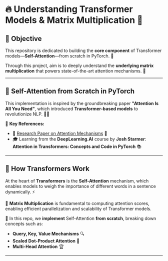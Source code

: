 # 🔥 Understanding Transformer Models & Matrix Multiplication 🧮  

## 🚀 Objective  
This repository is dedicated to building the **core component** of Transformer models—**Self-Attention**—from scratch in PyTorch. 🎯  

Through this project, aim  is to deeply understand the **underlying matrix multiplication** that powers state-of-the-art attention mechanisms. 🧠  

---

## 🧠 Self-Attention from Scratch in PyTorch  
This implementation is inspired by the groundbreaking paper **"Attention Is All You Need"**, which introduced **Transformer-based models** to revolutionize NLP. 📝✨  

📌 **Key References:**  
- 🔗 [Research Paper on Attention Mechanisms](https://arxiv.org/abs/1706.03762) 📖  
- 🎓 Learning from the **DeepLearning.AI** course by **Josh Starmer**:  
  **Attention in Transformers: Concepts and Code in PyTorch** 📚  

---

## 🔄 How Transformers Work  
At the heart of **Transformers** is the **Self-Attention** mechanism, which enables models to weigh the importance of different words in a sentence dynamically. ⚡  

🔹 **Matrix Multiplication** is fundamental to computing attention scores, enabling efficient parallelization and scalability of Transformer models.  

🔬 In this repo, we **implement** Self-Attention **from scratch**, breaking down concepts such as:  
- **Query, Key, Value Mechanisms** 🔍  
- **Scaled Dot-Product Attention** 🔢  
- **Multi-Head Attention** 🏆  

---
